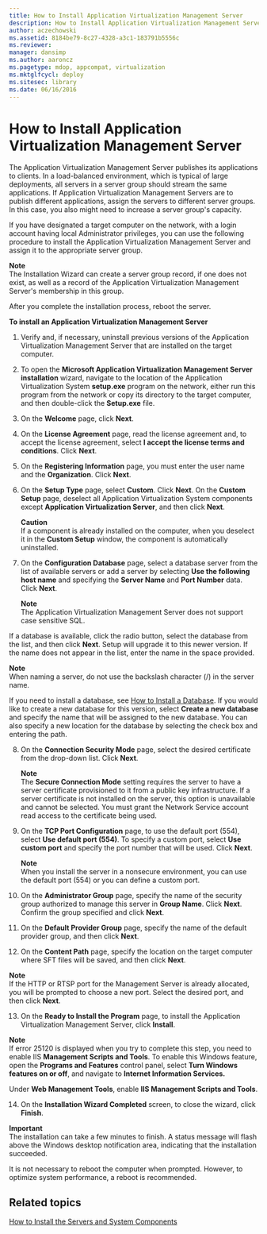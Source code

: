 ```yaml
---
title: How to Install Application Virtualization Management Server
description: How to Install Application Virtualization Management Server
author: aczechowski
ms.assetid: 8184be79-8c27-4328-a3c1-183791b5556c
ms.reviewer: 
manager: dansimp
ms.author: aaroncz
ms.pagetype: mdop, appcompat, virtualization
ms.mktglfcycl: deploy
ms.sitesec: library
ms.date: 06/16/2016
---
```



# How to Install Application Virtualization Management Server


The Application Virtualization Management Server publishes its applications to clients. In a load-balanced environment, which is typical of large deployments, all servers in a server group should stream the same applications. If Application Virtualization Management Servers are to publish different applications, assign the servers to different server groups. In this case, you also might need to increase a server group's capacity.

If you have designated a target computer on the network, with a login account having local Administrator privileges, you can use the following procedure to install the Application Virtualization Management Server and assign it to the appropriate server group.

**Note**  
The Installation Wizard can create a server group record, if one does not exist, as well as a record of the Application Virtualization Management Server's membership in this group.



After you complete the installation process, reboot the server.

**To install an Application Virtualization Management Server**

1.  Verify and, if necessary, uninstall previous versions of the Application Virtualization Management Server that are installed on the target computer.

2.  To open the **Microsoft Application Virtualization Management Server installation** wizard, navigate to the location of the Application Virtualization System **setup.exe** program on the network, either run this program from the network or copy its directory to the target computer, and then double-click the **Setup.exe** file.

3.  On the **Welcome** page, click **Next**.

4.  On the **License Agreement** page, read the license agreement and, to accept the license agreement, select **I accept the license terms and conditions**. Click **Next**.

5.  On the **Registering Information** page, you must enter the user name and the **Organization**. Click **Next**.

6.  On the **Setup Type** page, select **Custom**. Click **Next**. On the **Custom Setup** page, deselect all Application Virtualization System components except **Application Virtualization Server**, and then click **Next**.

    **Caution**  
    If a component is already installed on the computer, when you deselect it in the **Custom Setup** window, the component is automatically uninstalled.



7.  On the **Configuration Database** page, select a database server from the list of available servers or add a server by selecting **Use the following host name** and specifying the **Server Name** and **Port Number** data. Click **Next**.

    **Note**  
    The Application Virtualization Management Server does not support case sensitive SQL.




If a database is available, click the radio button, select the database from the list, and then click **Next**. Setup will upgrade it to this newer version. If the name does not appear in the list, enter the name in the space provided.

**Note**  
When naming a server, do not use the backslash character (/) in the server name.

If you need to install a database, see [How to Install a Database](how-to-install-a-database.md). If you would like to create a new database for this version, select **Create a new database** and specify the name that will be assigned to the new database. You can also specify a new location for the database by selecting the check box and entering the path.




8. On the **Connection Security Mode** page, select the desired certificate from the drop-down list. Click **Next**.

   **Note**  
   The **Secure Connection Mode** setting requires the server to have a server certificate provisioned to it from a public key infrastructure. If a server certificate is not installed on the server, this option is unavailable and cannot be selected. You must grant the Network Service account read access to the certificate being used.



9. On the **TCP Port Configuration** page, to use the default port (554), select **Use default port (554)**. To specify a custom port, select **Use custom port** and specify the port number that will be used. Click **Next**.

   **Note**  
   When you install the server in a nonsecure environment, you can use the default port (554) or you can define a custom port.



10. On the **Administrator Group** page, specify the name of the security group authorized to manage this server in **Group Name**. Click **Next**. Confirm the group specified and click **Next**.

11. On the **Default Provider Group** page, specify the name of the default provider group, and then click **Next**.

12. On the **Content Path** page, specify the location on the target computer where SFT files will be saved, and then click **Next**.

   **Note**  
   If the HTTP or RTSP port for the Management Server is already allocated, you will be prompted to choose a new port. Select the desired port, and then click **Next**.



13. On the **Ready to Install the Program** page, to install the Application Virtualization Management Server, click **Install**.

   **Note**  
   If error 25120 is displayed when you try to complete this step, you need to enable IIS **Management Scripts and Tools**. To enable this Windows feature, open the **Programs and Features** control panel, select **Turn Windows features on or off**, and navigate to **Internet Information Services.**

   Under **Web Management Tools**, enable **IIS Management Scripts and Tools**.



14. On the **Installation Wizard Completed** screen, to close the wizard, click **Finish**.

   **Important**  
   The installation can take a few minutes to finish. A status message will flash above the Windows desktop notification area, indicating that the installation succeeded.

   It is not necessary to reboot the computer when prompted. However, to optimize system performance, a reboot is recommended.



## Related topics


[How to Install the Servers and System Components](how-to-install-the-servers-and-system-components.md)









